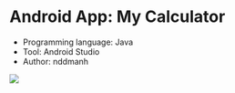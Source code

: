 # Android App: My Calculator

- Programming language: Java
- Tool: Android Studio
- Author: nddmanh

<img src="https://imgur.com/gallery/8lAOjur">